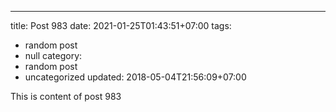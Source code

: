 ---
title: Post 983
date: 2021-01-25T01:43:51+07:00
tags:
  - random post
  - null
category:
  - random post
  - uncategorized
updated: 2018-05-04T21:56:09+07:00

This is content of post 983